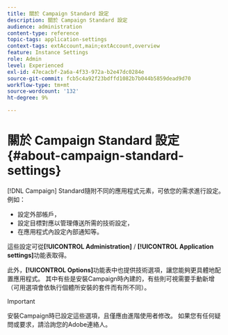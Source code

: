 ```yaml
---
title: 關於 Campaign Standard 設定
description: 關於 Campaign Standard 設定
audience: administration
content-type: reference
topic-tags: application-settings
context-tags: extAccount,main;extAccount,overview
feature: Instance Settings
role: Admin
level: Experienced
exl-id: 47ecacbf-2a6a-4f33-972a-b2e47dc0284e
source-git-commit: fcb5c4a92f23bdffd1082b7b044b5859dead9d70
workflow-type: tm+mt
source-wordcount: '132'
ht-degree: 9%

---
```


# 關於 Campaign Standard 設定{#about-campaign-standard-settings}

[!DNL Campaign] Standard隨附不同的應用程式元素，可依您的需求進行設定。例如：

* 設定外部帳戶，
* 設定目標對應以管理傳送所需的技術設定，
* 在應用程式內設定內部通知等。

這些設定可從&#x200B;**[!UICONTROL Administration]** / **[!UICONTROL Application settings]**&#x200B;功能表取得。

此外，**[!UICONTROL Options]**&#x200B;功能表中也提供技術選項，讓您能夠更具體地配置應用程式。 其中有些是安裝Campaign時內建的，有些則可視需要手動新增（可用選項會依執行個體所安裝的套件而有所不同）。

>[!IMPORTANT]
>
>安裝Campaign時已設定這些選項，且僅應由進階使用者修改。 如果您有任何疑問或要求，請洽詢您的Adobe連絡人。
